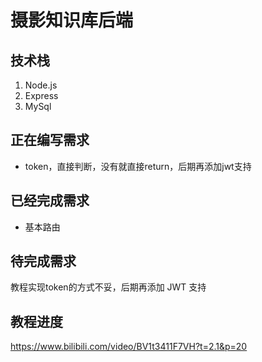 # 摄影知识库后端

## 技术栈

1. Node.js
2. Express
3. MySql

## 正在编写需求

- token，直接判断，没有就直接return，后期再添加jwt支持

## 已经完成需求

- 基本路由

## 待完成需求

教程实现token的方式不妥，后期再添加 JWT 支持

## 教程进度

https://www.bilibili.com/video/BV1t3411F7VH?t=2.1&p=20
